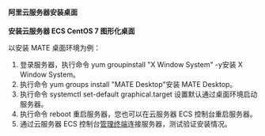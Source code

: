 ####  阿里云服务器安装桌面

**安装云服务器 ECS CentOS 7 图形化桌面** 
 
 
以安装 MATE 桌面环境为例：

1. 
   登录服务器，执行命令 yum groupinstall "X Window System" -y安装 X Window System。
2.  
   执行命令 yum groups install "MATE Desktop"安装 MATE Desktop。
3.  
   执行命令 systemctl set-default graphical.target 设置默认通过桌面环境启动服务器。
4.  
   执行命令 reboot 重启服务器，您也可以在云服务器 ECS 控制台重启服务器。
5. 
   通过云服务器 ECS 控制台[管理终端](https://help.aliyun.com/knowledge_detail/25433.html)连接服务器，测试验证安装情况。 